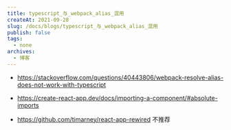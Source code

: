 ```yaml
---
title: typescript_与_webpack_alias_混用
createAt: 2021-09-28
slug: /docs/blogs/typescript_与_webpack_alias_混用
publish: false
tags:
  - none
archives:
  - 博客
---
```


- https://stackoverflow.com/questions/40443806/webpack-resolve-alias-does-not-work-with-typescript

- https://create-react-app.dev/docs/importing-a-component/#absolute-imports

- https://github.com/timarney/react-app-rewired 不推荐
